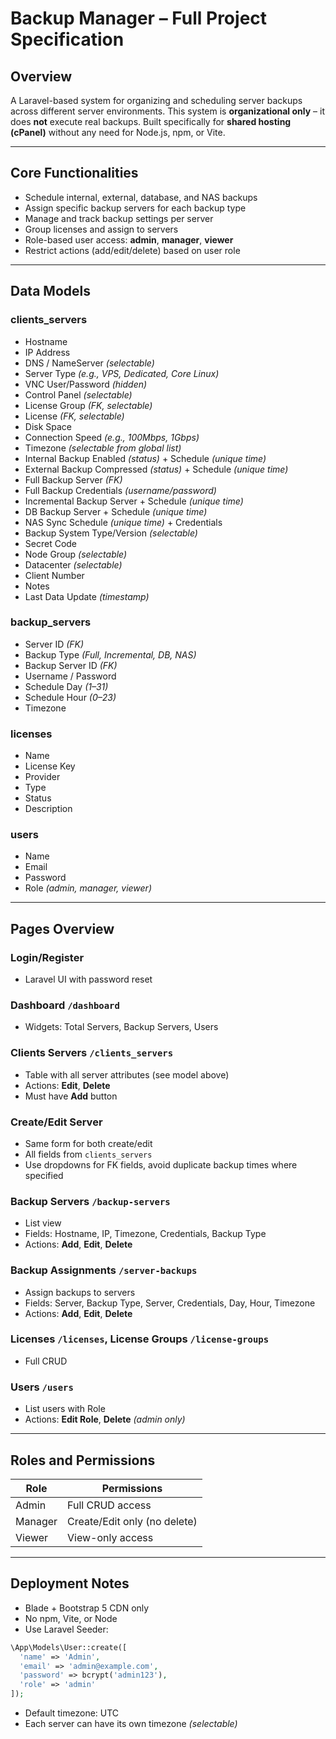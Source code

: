 # Backup Manager – Full Project Specification

## Overview

A Laravel-based system for organizing and scheduling server backups across different server environments. This system is **organizational only** – it does **not** execute real backups. Built specifically for **shared hosting (cPanel)** without any need for Node.js, npm, or Vite.

---

## Core Functionalities

* Schedule internal, external, database, and NAS backups
* Assign specific backup servers for each backup type
* Manage and track backup settings per server
* Group licenses and assign to servers
* Role-based user access: **admin**, **manager**, **viewer**
* Restrict actions (add/edit/delete) based on user role

---

## Data Models

### clients_servers

* Hostname
* IP Address
* DNS / NameServer *(selectable)*
* Server Type *(e.g., VPS, Dedicated, Core Linux)*
* VNC User/Password *(hidden)*
* Control Panel *(selectable)*
* License Group *(FK, selectable)*
* License *(FK, selectable)*
* Disk Space
* Connection Speed *(e.g., 100Mbps, 1Gbps)*
* Timezone *(selectable from global list)*
* Internal Backup Enabled *(status)* + Schedule *(unique time)*
* External Backup Compressed *(status)* + Schedule *(unique time)*
* Full Backup Server *(FK)*
* Full Backup Credentials *(username/password)*
* Incremental Backup Server + Schedule *(unique time)*
* DB Backup Server + Schedule *(unique time)*
* NAS Sync Schedule *(unique time)* + Credentials
* Backup System Type/Version *(selectable)*
* Secret Code
* Node Group *(selectable)*
* Datacenter *(selectable)*
* Client Number
* Notes
* Last Data Update *(timestamp)*

### backup_servers

* Server ID *(FK)*
* Backup Type *(Full, Incremental, DB, NAS)*
* Backup Server ID *(FK)*
* Username / Password
* Schedule Day *(1–31)*
* Schedule Hour *(0–23)*
* Timezone

### licenses

* Name
* License Key
* Provider
* Type
* Status
* Description

### users

* Name
* Email
* Password
* Role *(admin, manager, viewer)*

---

## Pages Overview

### Login/Register

* Laravel UI with password reset

### Dashboard `/dashboard`

* Widgets: Total Servers, Backup Servers, Users

### Clients Servers `/clients_servers`

* Table with all server attributes (see model above)
* Actions: **Edit**, **Delete**
* Must have **Add** button

### Create/Edit Server

* Same form for both create/edit
* All fields from `clients_servers`
* Use dropdowns for FK fields, avoid duplicate backup times where specified

### Backup Servers `/backup-servers`

* List view
* Fields: Hostname, IP, Timezone, Credentials, Backup Type
* Actions: **Add**, **Edit**, **Delete**

### Backup Assignments `/server-backups`

* Assign backups to servers
* Fields: Server, Backup Type, Server, Credentials, Day, Hour, Timezone
* Actions: **Add**, **Edit**, **Delete**

### Licenses `/licenses`, License Groups `/license-groups`

* Full CRUD

### Users `/users`

* List users with Role
* Actions: **Edit Role**, **Delete** *(admin only)*

---

## Roles and Permissions

| Role    | Permissions                  |
| ------- | ---------------------------- |
| Admin   | Full CRUD access             |
| Manager | Create/Edit only (no delete) |
| Viewer  | View-only access             |

---

## Deployment Notes

* Blade + Bootstrap 5 CDN only
* No npm, Vite, or Node
* Use Laravel Seeder:

```php
\App\Models\User::create([
  'name' => 'Admin',
  'email' => 'admin@example.com',
  'password' => bcrypt('admin123'),
  'role' => 'admin'
]);
```

* Default timezone: UTC
* Each server can have its own timezone *(selectable)*

